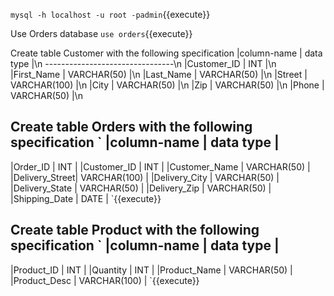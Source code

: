 
`mysql -h localhost -u root -padmin`{{execute}}

Use Orders database `use orders`{{execute}}

Create table Customer with the following specification 
|column-name 	| data type 	|\n
--------------------------------\n
|Customer_ID	| INT		|\n
|First_Name	| VARCHAR(50)	|\n
|Last_Name	| VARCHAR(50)	|\n
|Street		| VARCHAR(100)	|\n
|City		| VARCHAR(50)	|\n
|Zip		| VARCHAR(50)	|\n
|Phone		| VARCHAR(50)	|\n


Create table Orders with the following specification 
` 
|column-name 	| data type 	|
--------------------------------
|Order_ID	| INT		|
|Customer_ID	| INT		|
|Customer_Name	| VARCHAR(50)	|
|Delivery_Street| VARCHAR(100)	|
|Delivery_City	| VARCHAR(50)	|
|Delivery_State	| VARCHAR(50)	|
|Delivery_Zip	| VARCHAR(50)	|
|Shipping_Date	| DATE		|
`{{execute}}


Create table Product with the following specification 
` 
|column-name 	| data type 	|
--------------------------------
|Product_ID	| INT		|
|Quantity	| INT		|
|Product_Name	| VARCHAR(50)	|
|Product_Desc	| VARCHAR(100)	|
`{{execute}}
